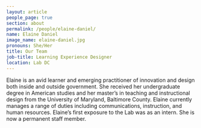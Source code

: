 ```yaml
---
layout: article
people_page: true
section: about
permalink: /people/elaine-daniel/
name: Elaine Daniel
image_name: elaine-daniel.jpg
pronouns: She/Her
title: Our Team
job-title: Learning Experience Designer
location: Lab DC
---
```


Elaine is an avid learner and emerging practitioner of innovation and design both inside and outside government. She received her undergraduate degree in American studies and her master’s in teaching and instructional design from the University of Maryland, Baltimore County. Elaine currently manages a range of duties including communications, instruction, and human resources. Elaine’s first exposure to the Lab was as an intern. She is now a permanent staff member.
